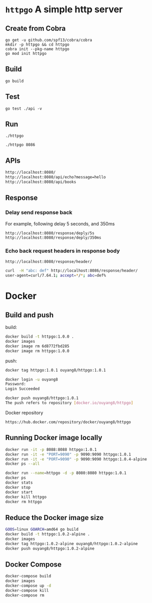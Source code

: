 # `httpgo` A simple http server

## Create from Cobra

```
go get -u github.com/spf13/cobra/cobra
mkdir -p httpgo && cd httpgo
cobra init --pkg-name httpgo
go mod init httpgo

```

## Build

`go build`

## Test

`go test ./api -v`

## Run

`./httpgo`

`./httpgo 8086`

## APIs

```bash
http://localhost:8080/
http://localhost:8080/api/echo?message=hello
http://localhost:8080/api/books
```
## Response

### Delay send response back

For example, following delay 5 seconds, and 350ms
```bash
http://localhost:8080/response/deply/5s
http://localhost:8080/response/deply/350ms
```

### Echo back request headers in response body

```bash
http://localhost:8080/response/header/

curl  -H "abc: def" http://localhost:8086/response/header/
user-agent=curl/7.64.1; accept=*/*; abc=def%

```

# Docker 

## Build and push

build:

```bash
docker build -t httpgo:1.0.0 .
docker images
docker image rm 6d8772fbd285
docker image rm httpgo:1.0.0
```

push:

```bash
docker tag httpgo:1.0.1 ouyang8/httpgo:1.0.1
```

```bash
docker login -u ouyang8
Password:
Login Succeeded

docker push ouyang8/httpgo:1.0.1
The push refers to repository [docker.io/ouyang8/httpgo]
```
Docker repository

`https://hub.docker.com/repository/docker/ouyang8/httpgo`

## Running Docker image locally

```bash
docker run -it -p 8088:8088 httpgo:1.0.1
docker run -it -e "PORT=9090" -p 9090:9090 httpgo:1.0.1
docker run -it -e "PORT=9090" -p 9090:9090 httpgo:1.0.4-alpine
docker ps --all

docker run --name=httpgo -d -p 8080:8080 httpgo:1.0.1
docker ps
docker stats
docker stop
docker start 
docker kill httpgo
docker rm httpgo
```

## Reduce the Docker image size

```bash
GOOS=linux GOARCH=amd64 go build
docker build -t httpgo:1.0.2-alpine .
docker images
docker tag httpgo:1.0.2-alpine ouyang8/httpgo:1.0.2-alpine
docker push ouyang8/httpgo:1.0.2-alpine
```

## Docker Compose

```bash
docker-compose build
docker images
docker-compose up -d
docker-compose kill
docker-compose rm
```